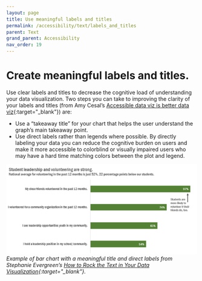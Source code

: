 ```yaml
---
layout: page
title: Use meaningful labels and titles
permalink: /accessibility/text/labels_and_titles
parent: Text
grand_parent: Accessibility
nav_order: 19
---
```


# Create meaningful labels and titles. 

Use clear labels and titles to decrease the cognitive load of understanding your data visualization. Two steps you can take to improving the clarity of your labels and titles (from Amy Cesal’s [Accessible data viz is better data viz](https://www.storytellingwithdata.com/blog/2018/6/26/accessible-data-viz-is-better-data-viz){:target="_blank"}) are:

* Use a “takeaway title” for your chart that helps the user understand the graph’s main takeaway point. 
* Use direct labels rather than legends where possible. By directly labeling your data you can reduce the cognitive burden on users and make it more accessible to colorblind or visually impaired users who may have a hard time matching colors between the plot and legend. 

![Bar chart showing student leadership and volunteering data](../text/meaningful_titles_and_labels.png)\
*Example of bar chart with a meaningful title and direct labels from Stephanie Evergreen’s [How to Rock the Text in Your Data Visualization](https://stephanieevergreen.com/how-to-rock-the-text-in-your-data-visualization/){:target="_blank"}.*


